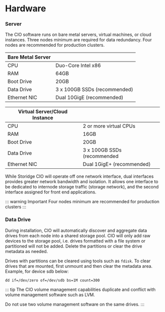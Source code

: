 # Hardware

<h3>Server</h3>

The CIO software runs on bare metal servers, virtual machines, or cloud instances. Three nodes minimum are required for data redundancy. Four nodes are recommended for production clusters.

| Bare Metal Server                  |                               |
| -----------------------------------|:------------------------------|
| CPU                                | Duo-Core Intel x86            |
| RAM                                | 64GB                          |
| Boot Drive                         | 20GB                          |
| Data Drive                         | 3 x 100GB SSDs (recommended)  |
| Ethernet NIC                       | Dual 10GigE (recommended)     |


| Virtual Server/Cloud Instance   |                               |
| --------------------------------|:------------------------------|
| CPU                             | 2 or more virtual CPUs        |
| RAM                             | 16GB                          |
| Boot Drive                      | 20GB                          |
| Data Drive                      | 3 x 100GB SSDs (recommended   |
| Ethernet NIC                    | Dual 1GigE+ (recommended)     |

While Storidge CIO will operate off one network interface, dual interfaces provides greater network bandwidth and isolation. It allows one interface to be dedicated to internode storage traffic (storage network), and the second interface assigned for front end applications.

::: warning Important
Four nodes minimum are recommended for production clusters
:::


<h3>Data Drive</h3>

During installation, CIO will automatically discover and aggregate data drives from each node into a shared storage pool. CIO will only add raw devices to the storage pool, i.e. drives formatted with a file system or partitioned will not be added. Delete the partitions or clear the drive metadata as needed.

Drives with partitions can be cleared using tools such as `fdisk`. To clear drives that are mounted, first unmount and then clear the metadata area. Example, for device sdb below:

```
dd if=/dev/zero of=/dev/sdb bs=1M count=300
```

::: tip
The CIO volume management capabilities duplicate and conflict with volume management software such as LVM.

Do not use two volume management software on the same drives.
:::
